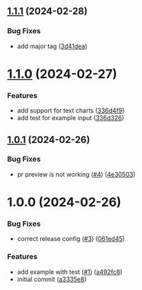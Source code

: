 ## [1.1.1](https://github.com/synvert-datadrivers/terraform-signalfx-dashboard-converter/compare/v1.1.0...v1.1.1) (2024-02-28)


### Bug Fixes

* add major tag ([3d41dea](https://github.com/synvert-datadrivers/terraform-signalfx-dashboard-converter/commit/3d41dea65443b4f66758bbf023e06a4235617322))

# [1.1.0](https://github.com/synvert-datadrivers/terraform-signalfx-dashboard-converter/compare/v1.0.1...v1.1.0) (2024-02-27)


### Features

* add support for text charts ([336d4f9](https://github.com/synvert-datadrivers/terraform-signalfx-dashboard-converter/commit/336d4f958f680e7212949e4b4a7d2e75906a201e))
* add test for example input ([336d326](https://github.com/synvert-datadrivers/terraform-signalfx-dashboard-converter/commit/336d3260b867b9971e54fb56d6d0905dab78722d))

## [1.0.1](https://github.com/synvert-datadrivers/terraform-signalfx-dashboard-converter/compare/v1.0.0...v1.0.1) (2024-02-26)


### Bug Fixes

* pr preview is not working  ([#4](https://github.com/synvert-datadrivers/terraform-signalfx-dashboard-converter/issues/4)) ([4e30503](https://github.com/synvert-datadrivers/terraform-signalfx-dashboard-converter/commit/4e30503f67c851b6077af551c058b98c36b68c89))

# 1.0.0 (2024-02-26)


### Bug Fixes

* correct release config ([#3](https://github.com/synvert-datadrivers/terraform-signalfx-dashboard-converter/issues/3)) ([061ed45](https://github.com/synvert-datadrivers/terraform-signalfx-dashboard-converter/commit/061ed45819a27fa773e7bddaa0b1454026c5f868))


### Features

* add example with test ([#1](https://github.com/synvert-datadrivers/terraform-signalfx-dashboard-converter/issues/1)) ([a492fc8](https://github.com/synvert-datadrivers/terraform-signalfx-dashboard-converter/commit/a492fc8b87729338d5ea9b9f16c4249c39f07719))
* initial commit ([a3335e8](https://github.com/synvert-datadrivers/terraform-signalfx-dashboard-converter/commit/a3335e8f21a1a0e83081c3116666d6ca81987977))
